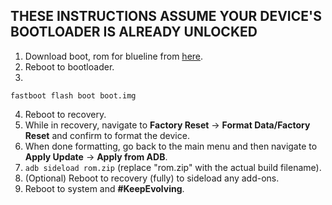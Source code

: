 ## THESE INSTRUCTIONS ASSUME YOUR DEVICE'S BOOTLOADER IS ALREADY UNLOCKED

1. Download boot, rom for blueline from [here](https://sourceforge.net/projects/evolution-x/files/blueline/15/).
2. Reboot to bootloader.
3.
```fastboot flash boot boot.img```

4. Reboot to recovery.
5. While in recovery, navigate to **Factory Reset** → **Format Data/Factory Reset** and confirm to format the device.
6. When done formatting, go back to the main menu and then navigate to **Apply Update** → **Apply from ADB**.
7. `adb sideload rom.zip` (replace "rom.zip" with the actual build filename).
8. (Optional) Reboot to recovery (fully) to sideload any add-ons.
9. Reboot to system and **#KeepEvolving**.
